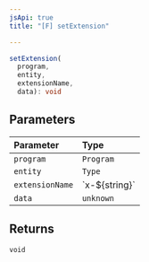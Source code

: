 ```yaml
---
jsApi: true
title: "[F] setExtension"

---
```

```ts
setExtension(
  program,
  entity,
  extensionName,
  data): void
```

## Parameters

| Parameter | Type |
| :------ | :------ |
| `program` | `Program` |
| `entity` | `Type` |
| `extensionName` | \`x-$\{string}\` |
| `data` | `unknown` |

## Returns

`void`
